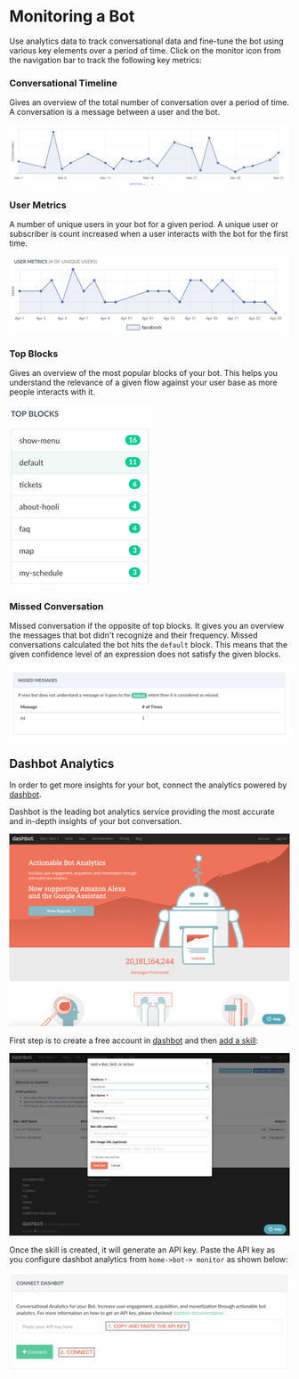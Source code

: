 # Monitoring a Bot

Use analytics data to track conversational data and fine-tune the bot using various key elements over a period of time. Click on the monitor icon from the navigation bar to track the following key metrics:

### Conversational Timeline

Gives an overview of the total number of conversation over a period of time. A conversation is a message between a user and the bot.

![](conversation.png)

### User Metrics

A number of unique users in your bot for a given period. A unique user or subscriber is count increased when a user interacts with the bot for the first time. 

![](unique-users.png)


### Top Blocks

Gives an overview of the most popular blocks of your bot. This helps you understand the relevance of a given flow against your user base as more people interacts with it.

![](top-blocks.png)
 

### Missed Conversation

Missed conversation if the opposite of top blocks. It gives you an overview the messages that bot didn't recognize and their frequency. Missed conversations calculated the bot hits the `default` block. This means that the given confidence level of an expression does not satisfy the given blocks.

![](missed-conversation.png)
 

## Dashbot Analytics

In order to get more insights for your bot, connect the analytics powered by [dashbot](https://dashbot.io).

Dashbot is the leading bot analytics service providing the most accurate and in-depth insights of your bot conversation. 

![](dashbot.png)

First step is to create a free account in [dashbot](https://www.dashbot.io) and then [add a skill](https://www.dashbot.io/bots):


![](add-skill.png)

Once the skill is created, it will generate an API key. Paste the API
key as you configure dashbot analytics from `home->bot-> monitor` as shown below:

![](monitor-dashbot-updated.png)
